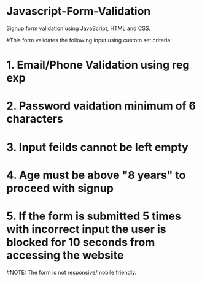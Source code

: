 # Javascript-Form-Validation
Signup form validation using JavaScript, HTML and CSS. 

#This form validates the following input using custom set criteria:

# 1. Email/Phone Validation using reg exp
# 2. Password vaidation minimum of 6 characters
# 3. Input feilds cannot be left empty
# 4. Age must be above "8 years" to proceed with signup
# 5. If the form is submitted 5 times with incorrect input the user is blocked for 10 seconds from accessing the website

#NOTE: The form is not responsive/mobile friendly.
